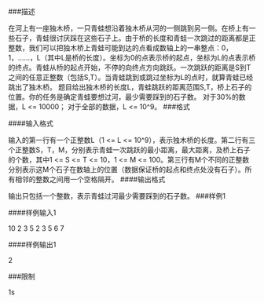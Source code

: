 ###描述

在河上有一座独木桥，一只青蛙想沿着独木桥从河的一侧跳到另一侧。在桥上有一些石子，青蛙很讨厌踩在这些石子上。由于桥的长度和青蛙一次跳过的距离都是正整数，我们可以把独木桥上青蛙可能到达的点看成数轴上的一串整点：0，1，……，L（其中L是桥的长度）。坐标为0的点表示桥的起点，坐标为L的点表示桥的终点。青蛙从桥的起点开始，不停的向终点方向跳跃。一次跳跃的距离是S到T之间的任意正整数（包括S,T）。当青蛙跳到或跳过坐标为L的点时，就算青蛙已经跳出了独木桥。
题目给出独木桥的长度L，青蛙跳跃的距离范围S,T，桥上石子的位置。你的任务是确定青蛙要想过河，最少需要踩到的石子数。
对于30%的数据，L <= 10000；
对于全部的数据，L <= 10^9。
###格式

####输入格式

输入的第一行有一个正整数L（1 <= L <= 10^9），表示独木桥的长度。第二行有三个正整数S，T，M，分别表示青蛙一次跳跃的最小距离，最大距离，及桥上石子的个数，其中1 <= S <= T <= 10，1 <= M <= 100。第三行有M个不同的正整数分别表示这M个石子在数轴上的位置（数据保证桥的起点和终点处没有石子）。所有相邻的整数之间用一个空格隔开。
####输出格式

输出只包括一个整数，表示青蛙过河最少需要踩到的石子数。
###样例1

####样例输入1

10
2 3 5
2 3 5 6 7

####样例输出1

2

###限制

1s
